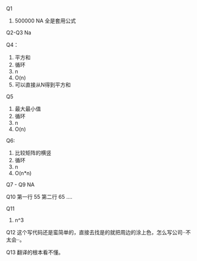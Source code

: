 Q1

1. 500000
NA 全是套用公式


Q2-Q3
Na

Q4：
1. 平方和
2. 循环
3. n
4. O(n)
5. 可以直接从N得到平方和


Q5
1. 最大最小值
2. 循环
3. n
4. O(n)

Q6:
1. 比较矩阵的横竖
2. 循环
3. n
4. O(n*n)

Q7 - Q9
NA

Q10
第一行 55
第二行 65
....



Q11
1. n^3


Q12
这个写代码还是蛮简单的，直接去找是的就把周边的涂上色，怎么写公司··不太会··。

Q13
翻译的根本看不懂。
